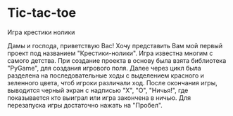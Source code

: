 # Tic-tac-toe
Игра крестики нолики

Дамы и господа, приветствую Вас! 
Хочу представить Вам мой первый проект под названием "Крестики-нолики".
Игра известна многим с самого детства.
При создание проекта в основу была взята библиотека "PyGame", для создания игрового поля.
Далее через цикл была разделена на последовательные ходы с выделением красного и зеленного цвета, чтоб игроки различали
ход. После окончания игры, выводится черный экран с надписью "Х", "О", "Ничья!",
где показывается кто выиграл или игра закончена в ничью. Для перезапуска игры достаточно нажать на "Пробел".

